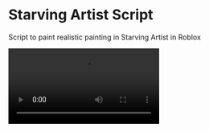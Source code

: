 # Starving Artist Script

Script to paint realistic painting in Starving Artist in Roblox

![Alt Text](demonstration.mp4)
